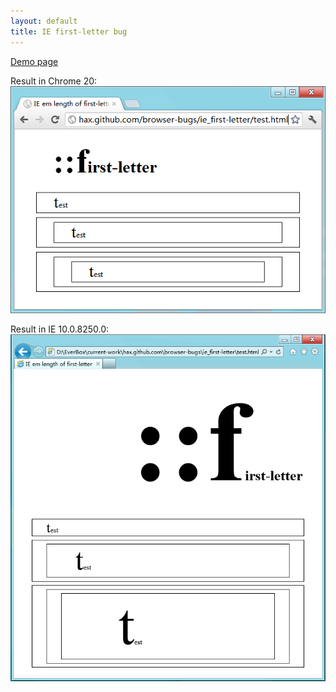 ```yaml
---
layout: default
title: IE first-letter bug
---
```


<p><a href="./test.html">Demo page</a>
<p>Result in Chrome 20: <img src="./chrome_20.png">
<p>Result in IE 10.0.8250.0: <img src="./ie_10.0.8250.0.png">